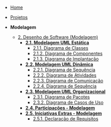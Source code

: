 <!-- docs/_sidebar.md -->

- [Home](README.md)
- [Projetos](Projeto/Projeto.md)

- **Modelagem**
  - [2. Desenho de Software (Modelagem)](Modelagem/2.Modelagem.md)
    - [**2.1. Modelagem UML Estática**](Modelagem/2.1.ModelagemEstatica.md)
      - [2.1.1. Diagrama de Classes](Modelagem/2.1.1.DiagramDeClasses.md)
      - [2.1.2. Diagrama de Componentes](Modelagem/2.1.2.DiagramaDeComponentes.md)
      - [2.1.3. Diagrama de Implantação](Modelagem/2.1.3.DiagramaDeImplantacao.md)
    - [**2.2. Modelagem UML Dinâmica**](Modelagem/2.2.ModelagemDinamica.md)
      - [2.2.1. Diagrama de Sequência](Modelagem/2.2.1.DiagramaDeSequencia.md)
      - [2.2.2. Diagrama de Atividades](Modelagem/2.2.2.DiagramaDeAtividades.md)
      - [2.2.3. Diagrama de Comunicação](Modelagem/2.2.3.DiagramaDeComunicacao.md)
      - [2.2.4. Diagrama de Sequência](Modelagem/2.2.4.DiagramaDeEstados.md)
    - [**2.3. Modelagem UML Organizacional**](Modelagem/2.3.ModelagemOrganizacionalCasosDeUso.md)
      - [2.3.1. Diagrama de Pacotes](Modelagem/2.3.1.DiagramaDePacotes.md)
      - [2.3.2. Diagrama de Casos de Uso](Modelagem/2.3.2.DiagramaCasosDeUso.md)
    - [**2.4. Participações - Modelagem**](Modelagem/2.4.ParticipacoesModelagem.md)
    - [**2.5. Iniciativas Extras - Modelagem**](Modelagem/2.5.IniciativasExtras.md)
      - [2.5.1. Declaração de Requisitos](Modelagem/2.5.1.DeclaracaoRequisitos.md)
